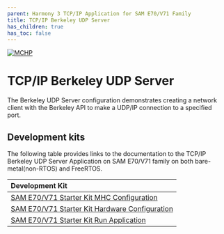 ```yaml
---
parent: Harmony 3 TCP/IP Application for SAM E70/V71 Family
title: TCP/IP Berkeley UDP Server
has_children: true
has_toc: false
---
```

[![MCHP](https://www.microchip.com/ResourcePackages/Microchip/assets/dist/images/logo.png)](https://www.microchip.com)

# TCP/IP Berkeley UDP Server

The Berkeley UDP Server configuration demonstrates creating a network client with the Berkeley API to make a UDP/IP connection to a specified port.

## Development kits
The following table provides links to the documentation to the TCP/IP Berkeley UDP Server Application on SAM E70/V71 family on both bare-metal(non-RTOS) and FreeRTOS.


| Development Kit |
|:---------|
|[SAM E70/V71 Starter Kit MHC Configuration](docs/readme_mhc_configuration.md) |
|[SAM E70/V71 Starter Kit Hardware Configuration](docs/readme_hardware_configuration.md) |
|[SAM E70/V71 Starter Kit Run Application](docs/readme_run_application.md) |
